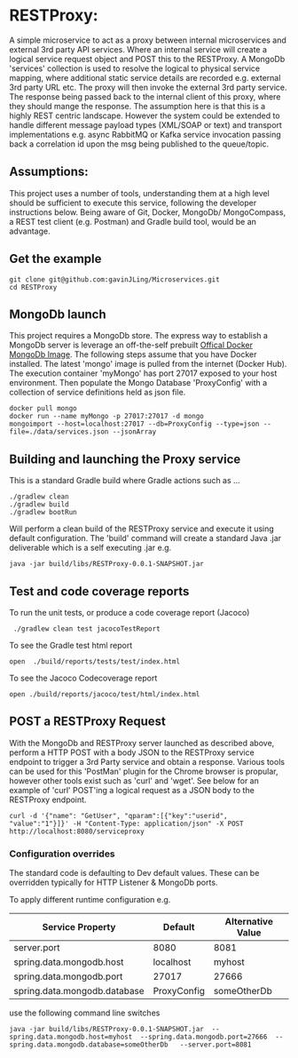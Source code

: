 # RESTProxy:

A simple microservice to act as a proxy between internal microservices and external 3rd party API services. Where an internal service will create a logical service request object and POST this to the RESTProxy. A MongoDb 'services' collection is used to resolve the logical to physical service mapping, where additional static service details are recorded e.g. external 3rd party URL etc. The proxy will then invoke the external 3rd party service. The response being passed back to the internal client of this proxy, where they should mange the response. The assumption here is that this is a highly REST centric landscape. However the system could be extended to handle different message payload types (XML/SOAP or text) and transport implementations e.g. async RabbitMQ or Kafka service invocation passing back a correlation id upon the msg being published to the queue/topic.

## Assumptions:
This project uses a number of tools, understanding them at a high level should be sufficient to execute this service, following the developer instructions below. Being aware of Git, Docker, MongoDb/ MongoCompass, a REST test client (e.g. Postman) and Gradle build tool, would be an advantage.

## Get the example
```
git clone git@github.com:gavinJLing/Microservices.git
cd RESTProxy
```


## MongoDb launch
This project requires a MongoDb store. The express way to establish a MongoDb server is leverage an off-the-self prebuilt [Offical Docker MongoDb Image](https://hub.docker.com/_/mongo).  The following steps assume that you have Docker installed. The latest 'mongo' image is pulled from the internet (Docker Hub). The execution container 'myMongo' has port 27017 exposed to your host environment. Then populate the Mongo Database 'ProxyConfig' with a collection of service definitions held as json file.

```
docker pull mongo
docker run --name myMongo -p 27017:27017 -d mongo 
mongoimport --host=localhost:27017 --db=ProxyConfig --type=json --file=./data/services.json --jsonArray

```

## Building and launching the Proxy service
This is a standard Gradle build where Gradle actions such as ... 
```
./gradlew clean
./gradlew build
./gradlew bootRun
```
Will perform a clean build of the RESTProxy service and execute it using default configuration.  The 'build' command will create a standard Java .jar deliverable which is a self executing .jar e.g.
```
java -jar build/libs/RESTProxy-0.0.1-SNAPSHOT.jar
```


## Test and code coverage reports
To run the unit tests, or produce a code coverage report (Jacoco)
```
 ./gradlew clean test jacocoTestReport    
```
To see the Gradle test html report 
```
open  ./build/reports/tests/test/index.html
```

To see the Jacoco Codecoverage report
```
open ./build/reports/jacoco/test/html/index.html 
```

## POST a RESTProxy Request
With the MongoDb and RESTProxy server launched as described above, perform a HTTP POST with a body JSON to the RESTProxy service endpoint to trigger a 3rd Party service and obtain a response. Various tools can be used for this 'PostMan' plugin for the Chrome browser is propular, however other tools exist such as 'curl' and 'wget'.  See below for an example of 'curl' POST'ing a logical request as a JSON body to the RESTProxy endpoint.
```
curl -d '{"name": "GetUser", "qparam":[{"key":"userid", "value":"1"}]}' -H "Content-Type: application/json" -X POST http://localhost:8080/serviceproxy
```

### Configuration overrides
The standard code is defaulting to Dev default values. These can be overridden typically for HTTP Listener & MongoDb ports.

To apply different runtime configuration e.g.  

Service Property     | Default | Alternative Value
-------------|-----------|----------
server.port  | 8080  | 8081
spring.data.mongodb.host | localhost | myhost
spring.data.mongodb.port | 27017 | 27666
spring.data.mongodb.database | ProxyConfig | someOtherDb



use the following command line switches

```
java -jar build/libs/RESTProxy-0.0.1-SNAPSHOT.jar  --spring.data.mongodb.host=myhost  --spring.data.mongodb.port=27666  --spring.data.mongodb.database=someOtherDb   --server.port=8081 
```